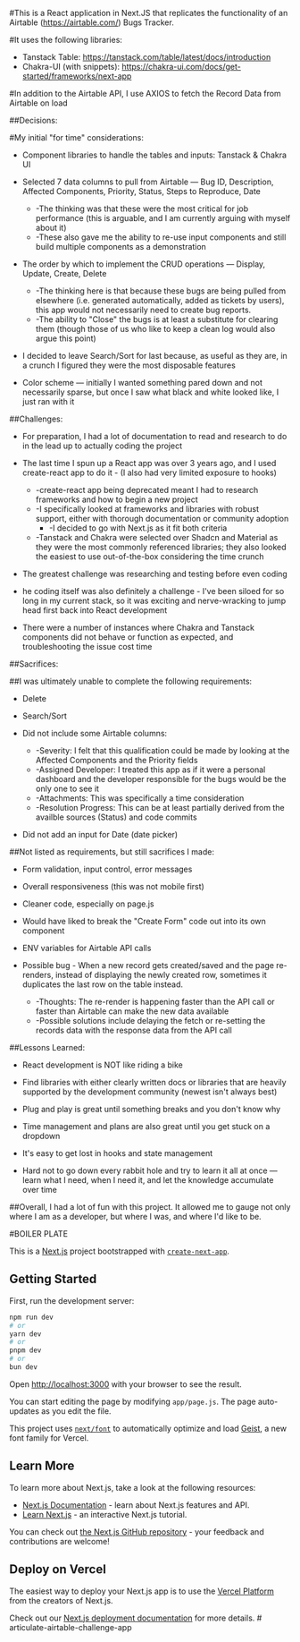 #This is a React application in Next.JS that replicates the functionality of an Airtable (https://airtable.com/) Bugs Tracker. 

#It uses the following libraries:
- Tanstack Table: https://tanstack.com/table/latest/docs/introduction
- Chakra-UI (with snippets): https://chakra-ui.com/docs/get-started/frameworks/next-app

#In addition to the Airtable API, I use AXIOS to fetch the Record Data from Airtable on load


##Decisions:

#My initial "for time" considerations:

  - Component libraries to handle the tables and inputs: Tanstack & Chakra UI

  - Selected 7 data columns to pull from Airtable — Bug ID, Description, Affected Components, Priority, Status, Steps to Reproduce, Date
    - -The thinking was that these were the most critical for job performance (this is arguable, and I am currently arguing with myself about it)
    - -These also gave me the ability to re-use input components and still build multiple components as a demonstration

  - The order by which to implement the CRUD operations — Display, Update, Create, Delete
    - -The thinking here is that because these bugs are being pulled from elsewhere (i.e. generated automatically, added as tickets by users), this app would not necessarily need to create bug reports. 
    - -The ability to "Close" the bugs is at least a substitute for clearing them (though those of us who like to keep a clean log would also argue this point)

  - I decided to leave Search/Sort for last because, as useful as they are, in a crunch I figured they were the most disposable features

  - Color scheme — initially I wanted something pared down and not necessarily sparse, but once I saw what black and white looked like, I just ran with it


##Challenges:

  - For preparation, I had a lot of documentation to read and research to do in the lead up to actually coding the project

  - The last time I spun up a React app was over 3 years ago, and I used create-react app to do it - (I also had very limited exposure to hooks)
    - -create-react app being deprecated meant I had to research frameworks and how to begin a new project
    - -I specifically looked at frameworks and libraries with robust support, either with thorough documentation or community adoption
      - -I decided to go with Next.js as it fit both criteria
    - -Tanstack and Chakra were selected over Shadcn and Material as they were the most commonly referenced libraries; they also looked the easiest to use out-of-the-box considering the time crunch

  - The greatest challenge was researching and testing before even coding

  - he coding itself was also definitely a challenge - I've been siloed for so long in my current stack, so it was exciting and nerve-wracking to jump head first back into React development

  - There were a number of instances where Chakra and Tanstack components did not behave or function as expected, and troubleshooting the issue cost time


##Sacrifices:

##I was ultimately unable to complete the following requirements:

  - Delete

  - Search/Sort

  - Did not include some Airtable columns:
    - -Severity: I felt that this qualification could be made by looking at the Affected Components and the Priority fields
    - -Assigned Developer: I treated this app as if it were a personal dashboard and the developer responsible for the bugs would be the only one to see it
    - -Attachments: This was specifically a time consideration
    - -Resolution Progress: This can be at least partially derived from the availble sources (Status) and code commits

  - Did not add an input for Date (date picker)

##Not listed as requirements, but still sacrifices I made:

  - Form validation, input control, error messages

  - Overall responsiveness (this was not mobile first)

  - Cleaner code, especially on page.js

  - Would have liked to break the "Create Form" code out into its own component

  - ENV variables for Airtable API calls

  - Possible bug - When a new record gets created/saved and the page re-renders, instead of displaying the newly created row, sometimes it duplicates the last row on the table instead.
    - -Thoughts: The re-render is happening faster than the API call or faster than Airtable can make the new data available
    - -Possible solutions include delaying the fetch or re-setting the records data with the response data from the API call


##Lessons Learned:

  - React development is NOT like riding a bike

  - Find libraries with either clearly written docs or libraries that are heavily supported by the development community (newest isn't always best)

  - Plug and play is great until something breaks and you don't know why

  - Time management and plans are also great until you get stuck on a dropdown

  - It's easy to get lost in hooks and state management

  - Hard not to go down every rabbit hole and try to learn it all at once — learn what I need, when I need it, and let the knowledge accumulate over time

##Overall, I had a lot of fun with this project. It allowed me to gauge not only where I am as a developer, but where I was, and where I'd like to be.

#BOILER PLATE


This is a [Next.js](https://nextjs.org) project bootstrapped with [`create-next-app`](https://github.com/vercel/next.js/tree/canary/packages/create-next-app).

## Getting Started

First, run the development server:

```bash
npm run dev
# or
yarn dev
# or
pnpm dev
# or
bun dev
```

Open [http://localhost:3000](http://localhost:3000) with your browser to see the result.

You can start editing the page by modifying `app/page.js`. The page auto-updates as you edit the file.

This project uses [`next/font`](https://nextjs.org/docs/app/building-your-application/optimizing/fonts) to automatically optimize and load [Geist](https://vercel.com/font), a new font family for Vercel.

## Learn More

To learn more about Next.js, take a look at the following resources:

- [Next.js Documentation](https://nextjs.org/docs) - learn about Next.js features and API.
- [Learn Next.js](https://nextjs.org/learn) - an interactive Next.js tutorial.

You can check out [the Next.js GitHub repository](https://github.com/vercel/next.js) - your feedback and contributions are welcome!

## Deploy on Vercel

The easiest way to deploy your Next.js app is to use the [Vercel Platform](https://vercel.com/new?utm_medium=default-template&filter=next.js&utm_source=create-next-app&utm_campaign=create-next-app-readme) from the creators of Next.js.

Check out our [Next.js deployment documentation](https://nextjs.org/docs/app/building-your-application/deploying) for more details.
#   a r t i c u l a t e - a i r t a b l e - c h a l l e n g e - a p p 
 
 
